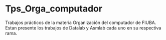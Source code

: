 # Tps_Orga_computador
Trabajos prácticos de la materia Organización del computador de FIUBA. Estan presente los trabajos de Datalab y Asmlab cada uno en su respectiva rama.

